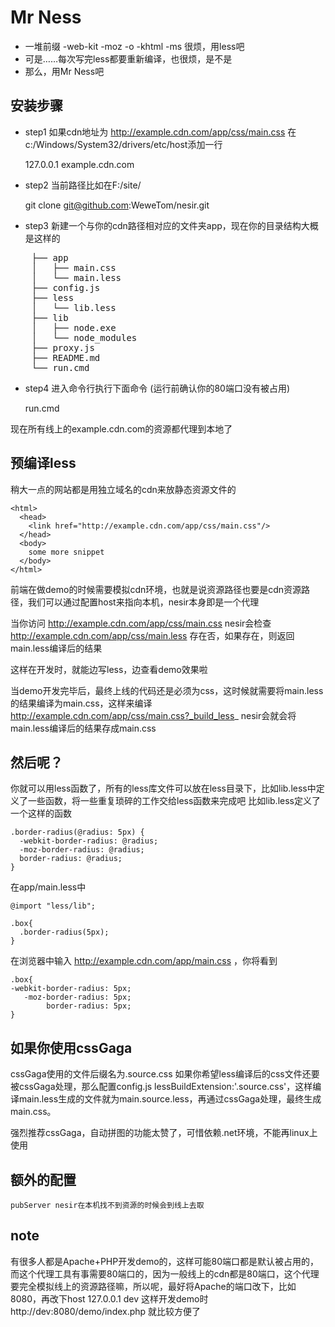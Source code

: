 Mr Ness
=========================
* 一堆前缀 -web-kit -moz -o -khtml -ms 很烦，用less吧
* 可是……每次写完less都要重新编译，也很烦，是不是
* 那么，用Mr Ness吧

安装步骤
--------
* step1
如果cdn地址为 http://example.cdn.com/app/css/main.css
在c:/Windows/System32/drivers/etc/host添加一行

    127.0.0.1 example.cdn.com
* step2
  当前路径比如在F:/site/

    git clone git@github.com:WeweTom/nesir.git

* step3
新建一个与你的cdn路径相对应的文件夹app，现在你的目录结构大概是这样的

<pre>
    ├── app
    │   ├── main.css
    │   └── main.less
    ├── config.js
    ├── less
    │   └── lib.less
    ├── lib
    │   ├── node.exe
    │   └── node_modules
    ├── proxy.js
    ├── README.md
    └── run.cmd
</pre>

* step4
  进入命令行执行下面命令 (运行前确认你的80端口没有被占用)

    run.cmd


现在所有线上的example.cdn.com的资源都代理到本地了

预编译less
----------
稍大一点的网站都是用独立域名的cdn来放静态资源文件的

    <html>
      <head>
        <link href="http://example.cdn.com/app/css/main.css"/>
      </head>
      <body>
        some more snippet
      </body>
    </html>

前端在做demo的时候需要模拟cdn环境，也就是说资源路径也要是cdn资源路径，我们可以通过配置host来指向本机，nesir本身即是一个代理

当你访问 http://example.cdn.com/app/css/main.css
nesir会检查 http://example.cdn.com/app/css/main.less 存在否，如果存在，则返回main.less编译后的结果

这样在开发时，就能边写less，边查看demo效果啦

当demo开发完毕后，最终上线的代码还是必须为css，这时候就需要将main.less的结果编译为main.css，这样来编译
http://example.cdn.com/app/css/main.css?_build_less_
nesir会就会将main.less编译后的结果存成main.css

然后呢？
---------
你就可以用less函数了，所有的less库文件可以放在less目录下，比如lib.less中定义了一些函数，将一些重复琐碎的工作交给less函数来完成吧
比如lib.less定义了一个这样的函数

    .border-radius(@radius: 5px) {
	  -webkit-border-radius: @radius;
      -moz-border-radius: @radius;
      border-radius: @radius;
	}

在app/main.less中

    @import "less/lib";

	.box{
	  .border-radius(5px);
	}

在浏览器中输入 http://example.cdn.com/app/main.css ，你将看到

    .box{
	-webkit-border-radius: 5px;
	   -moz-border-radius: 5px;
	        border-radius: 5px;
    }

如果你使用cssGaga
---------------
cssGaga使用的文件后缀名为.source.css
如果你希望less编译后的css文件还要被cssGaga处理，那么配置config.js
lessBuildExtension:'.source.css'，这样编译main.less生成的文件就为main.source.less，再通过cssGaga处理，最终生成main.css。

强烈推荐cssGaga，自动拼图的功能太赞了，可惜依赖.net环境，不能再linux上使用

额外的配置
----------

    pubServer nesir在本机找不到资源的时候会到线上去取
	

note
-----
有很多人都是Apache+PHP开发demo的，这样可能80端口都是默认被占用的，而这个代理工具有事需要80端口的，因为一般线上的cdn都是80端口，这个代理要完全模拟线上的资源路径嘛，所以呢，最好将Apache的端口改下，比如8080，再改下host
127.0.0.1 dev
这样开发demo时
http://dev:8080/demo/index.php
就比较方便了
